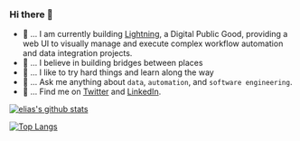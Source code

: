 ### Hi there 👋

- 🐤 ... I am currently building [Lightning](https://demo.openfn.org/), a Digital Public Good, providing a web UI to visually manage and execute complex workflow automation and data integration projects.
- 🌁 ... I believe in building bridges between places
- 🏃 ... I like to try hard things and learn along the way
- 💬 ... Ask me anything about `data`, `automation`, and `software engineering`.
- 💌 ... Find me on [Twitter](https://twitter.com/eliaswalyba) and [LinkedIn](https://www.linkedin.com/in/eliaswalyba/).

[![elias's github stats](https://github-readme-stats.vercel.app/api?username=elias-ba&show_icons=true&count_private=true&line_height=30&theme=transparent&card_width=1000&hide_border=true)](https://github.com/anuraghazra/github-readme-stats)

[![Top Langs](https://github-readme-stats.vercel.app/api/top-langs/?username=elias-ba&hide_border=true&line_height=30&theme=transparent&card_width=1000&layout=compact)](https://github.com/anuraghazra/github-readme-stats)
